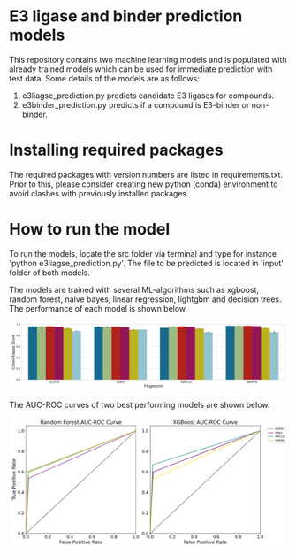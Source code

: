# E3 ligase and binder prediction models

This repository contains two machine learning models and is populated with already trained models which can be used for immediate prediction with test data. Some details of the models are as follows: 

1. e3liagse_prediction.py predicts candidate E3 ligases for compounds.
2. e3binder_prediction.py predicts if a compound is E3-binder or non-binder.

# Installing required packages

The required packages with version numbers are listed in requirements.txt. Prior to this, please consider creating new python (conda) environment to avoid clashes with previously installed packages.

# How to run the model
To run the models, locate the src folder via terminal and type for instance 'python e3liagse_prediction.py'. The file to be predicted is located in 'input' folder of both models. 

The models are trained with several ML-algorithms such as xgboost, random forest, naive bayes, linear regression, lightgbm and decision trees. The performance of each model is shown below.

![Model Performance for different ML-algorithms](model_performance.png)

The AUC-ROC curves of two best performing models are shown below.

![AUC-ROC curve](auc_roc_curve.png)

